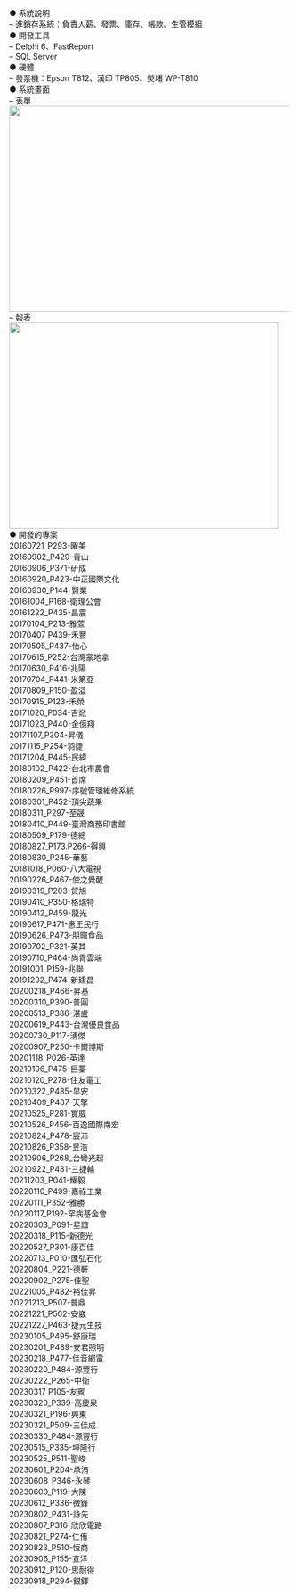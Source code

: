 ● 系統說明  
– 進銷存系統：負責人薪、發票、庫存、帳款、生管模組  
● 開發工具  
– Delphi 6、FastReport  
– SQL Server  
● 硬體  
– 發票機：Epson T812、漢印 TP805、熒埔 WP-T810  
● 系統畫面  
– 表單  
<img width="512" height="370" src="https://github.com/xuejiajie/Experience/assets/22809971/992e670d-4484-40e5-b356-141b5c92f879"/>  
– 報表  
<img width="483" height="370" src="https://github.com/xuejiajie/Experience/assets/22809971/41554094-d0e8-4d1d-b7ad-286a6d9f6638"/>  
● 開發的專案  
20160721_P293-曜美  
20160902_P429-青山  
20160906_P371-研成  
20160920_P423-中正國際文化  
20160930_P144-賢業  
20161004_P168-衛理公會  
20161222_P435-昌震  
20170104_P213-雅萱  
20170407_P439-禾豐  
20170505_P437-怡心  
20170615_P252-台灣蒙地拿  
20170630_P416-兆陽  
20170704_P441-米第亞  
20170809_P150-盈溢  
20170915_P123-禾榮  
20171020_P034-吉焮  
20171023_P440-金億翔  
20171107_P304-昇儀  
20171115_P254-羽捷  
20171204_P445-民緯  
20180102_P422-台北市農會  
20180209_P451-首席  
20180226_P997-序號管理維修系統  
20180301_P452-頂尖蔬果  
20180311_P297-至晟  
20180410_P449-臺灣商務印書館  
20180509_P179-德總  
20180827_P173.P266-得興  
20180830_P245-華藝  
20181018_P060-八大電視  
20190226_P467-使之覺醒  
20190319_P203-貿旭  
20190410_P350-格瑞特  
20190412_P459-龍光  
20190617_P471-惠王民行  
20190626_P473-朋暉食品  
20190702_P321-英其  
20190710_P464-尚青雲端  
20191001_P159-兆聯  
20191202_P474-新建昌  
20200218_P466-昇基  
20200310_P390-普圓  
20200513_P386-湛盧  
20200619_P443-台灣優良食品  
20200730_P117-湧傑  
20200907_P250-卡爾博斯  
20201118_P026-英達  
20210106_P475-巨蓁  
20210120_P278-住友電工  
20210322_P485-早安  
20210409_P487-天擎  
20210525_P281-實威  
20210526_P456-百逸國際南宏  
20210824_P478-宸沛  
20210826_P358-昱浩  
20210906_P268_台彎光起  
20210922_P481-三捷輪  
20211203_P041-耀毅  
20220110_P499-嘉祿工業  
20220111_P352-雅勝  
20220117_P192-罕病基金會  
20220303_P091-星誼  
20220318_P115-新德光  
20220527_P301-康百佳  
20220713_P010-匯弘石化  
20220804_P221-德軒  
20220902_P275-佳聖  
20221005_P482-裕佳昇  
20221213_P507-普鼎  
20221221_P502-安崴  
20221227_P463-捷元生技  
20230105_P495-舒康瑞  
20230201_P489-安君照明  
20230218_P477-佳音網電  
20230220_P484-源豐行  
20230222_P265-中衛  
20230317_P105-友賓  
20230320_P339-高慶泉  
20230321_P196-興東  
20230321_P509-三佳成  
20230330_P484-源豐行  
20230515_P335-坤隆行  
20230525_P511-聖峻  
20230601_P204-承洧  
20230608_P346-永琴  
20230609_P119-大陳  
20230612_P336-微鋒  
20230802_P431-詠先  
20230807_P316-欣欣電路  
20230821_P274-仁侑  
20230823_P510-恒商  
20230906_P155-宣洋  
20230912_P120-思耐得  
20230918_P294-銀鐸  
